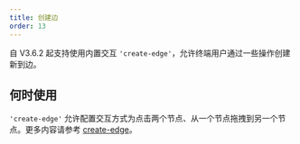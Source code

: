 ```yaml
---
title: 创建边
order: 13
---
```


自 V3.6.2 起支持使用内置交互 `'create-edge'`，允许终端用户通过一些操作创建新到边。

## 何时使用

`'create-edge'` 允许配置交互方式为点击两个节点、从一个节点拖拽到另一个节点。更多内容请参考 [create-edge](/zh/docs/manual/middle/states/defaultBehavior/create-edge)。
